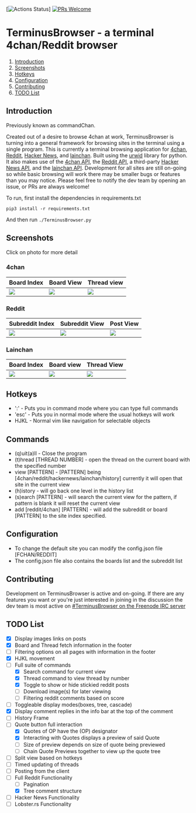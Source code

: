 [![Actions Status](https://github.com/wtheisen/TerminusBrowser/workflows/Python%20application/badge.svg)]
[![PRs Welcome](https://img.shields.io/badge/PRs-welcome-brightgreen.svg?style=flat-square)](http://makeapullrequest.com)



# TerminusBrowser - a terminal 4chan/Reddit browser
1. [Introduction](#introduction)
2. [Screenshots](#screenshots)
3. [Hotkeys](#hotkeys)
4. [Configuration](#config)
5. [Contributing](#contrib)
6. [TODO List](#todoList)

## Introduction <a name="introduction"></a>

Previously known as commandChan.

Created out of a desire to browse 4chan at work, TerminusBrowser is turning into a general framework for browsing
sites in the terminal using a single program.
This is currently a terminal browsing application for [4chan](https://www.4chan.org/), [Reddit](https://www.reddit.com/), [Hacker News](https://news.ycombinator.com/), and [lainchan](https://www.lainchan.org/).
Built using the [urwid](https://github.com/urwid/urwid/) library for python.
It also makes use of the [4chan API](https://github.com/4chan/4chan-API), the [Reddit API](https://www.reddit.com/dev/api/), a third-party [Hacker News API](https://hn.algolia.com/api), and the [lainchan API](https://github.com/vichan-devel/vichan-API/). Development for all sites are still on-going so while basic browsing will work there may be smaller bugs or features than you may notice. Please feel free to notify the dev team by opening an issue, or PRs are always welcome!

To run, first install the dependencies in requirements.txt

```
pip3 install -r requirements.txt
```

And then run `./TerminusBrowser.py`

## Screenshots <a name="screenshots"></a>

Click on photo for more detail

### 4chan

|      Board Index   |  Board View         | Thread view   |
| ------------- |-------------| -----|
|![](./screenshots/fchan_boards.png?raw=true) | ![](./screenshots/fchan_threads.png?raw=true) |![](./screenshots/fchan_post.png?raw=true)  |


### Reddit

| Subreddit Index | Subreddit View | Post View |
| ------- | ---------- | -------|
|![](./screenshots/reddit_subs.png?raw=true) | ![](./screenshots/reddit_threads.png?raw=true)| ![](./screenshots/reddit_comments.png?raw=true)

### Lainchan
| Board Index | Board view | Thread View |
| ------- | ------ | ------- |
| ![](./screenshots/lchan_boards.png?raw=true) | ![](./screenshots/lchan_threads.png?raw=true) | ![](./screenshots/lchan_post.png?raw=true) | 

## Hotkeys <a name="hotkeys"></a>

- ':'   - Puts you in command mode where you can type full commands
- 'esc' - Puts you in normal mode where the usual hotkeys will work
- HJKL  - Normal vim like navigation for selectable objects
## Commands <a name="commands"></a>

- (q)uit(a)ll - Close the program
- (t)hread [THREAD NUMBER] - open the thread on the current board with the specified number
- view [PATTERN] - [PATTERN] being [4chan/reddit/hackernews/lainchan/history] currently it will open that site in the current view
- (h)istory - will go back one level in the history list
- (s)earch [PATTERN] - will search the current view for the pattern, if pattern is blank it will reset the current view
- add [reddit/4chan] [PATTERN] - will add the subreddit or board [PATTERN] to the site index specified.

## Configuration <a name="config"></a>

- To change the default site you can modify the config.json file [FCHAN/REDDIT]
- The config.json file also contains the boards list and the subreddit list

## Contributing <a name="contrib"></a>

Development on TerminusBrowser is active and on-going. If there are any features
you want or you're just interested in joining in the discussion the dev team
is most active on [#TerminusBrowser on the Freenode IRC server](https://kiwiirc.com/nextclient/chat.freenode.org/#TerminusBrowser)

## TODO List <a name="todoList"></a>

- [X] Display images links on posts
- [X] Board and Thread fetch information in the footer
- [ ] Filtering options on all pages with information in the footer
- [X] HJKL movement
- [ ] Full suite of commands
    - [X] Search command for current view
    - [X] Thread command to view thread by number
    - [X] Toggle to show or hide stickied reddit posts
    - [ ] Download image(s) for later viewing
    - [ ] Filtering reddit comments based on score
- [ ] Toggleable display modes(boxes, tree, cascade)
- [X] Display comment replies in the info bar at the top of the comment
- [ ] History Frame
- [ ] Quote button full interaction
    - [X] Quotes of OP have the (OP) designator
    - [X] Interacting with Quotes displays a preview of said Quote
    - [ ] Size of preview depends on size of quote being previewed
    - [ ] Chain Quote Previews together to view up the quote tree
- [ ] Split view based on hotkeys
- [ ] Timed updating of threads
- [ ] Posting from the client
- [ ] Full Reddit Functionality
    - [ ] Pagination
    - [X] Tree comment structure
- [ ] Hacker News Functionality
- [ ] Lobster.rs Functionality
